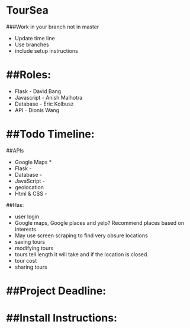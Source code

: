 TourSea
====
###Work in your branch not in master


* Update time line
* Use branches
* include setup instructions

##Roles:
=====
* Flask - David Bang
* Javascript - Anish Malhotra
* Database - Eric Kolbusz
* API - Dionis Wang


##Todo Timeline:
=======

##APIs
* Google Maps
  *   
* Flask -
* Database -
* JavaScript -
* geolocation
* Html & CSS -

##Has:
* user login
* Google maps, Google places and  yelp? Recommend places based on interests
* May use screen scraping to find very obsure locations
* saving tours
* modifying tours
* tours tell length it will take and if the location is closed.
* tour cost
* sharing tours


##Project Deadline:
=========

##Install Instructions:
========
